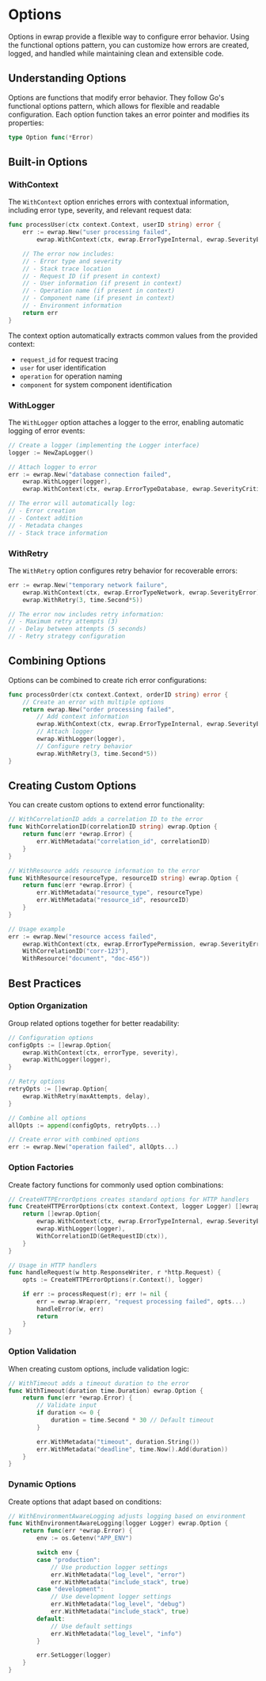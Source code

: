 # Options

Options in ewrap provide a flexible way to configure error behavior. Using the functional options pattern, you can customize how errors are created, logged, and handled while maintaining clean and extensible code.

## Understanding Options

Options are functions that modify error behavior. They follow Go's functional options pattern, which allows for flexible and readable configuration. Each option function takes an error pointer and modifies its properties:

```go
type Option func(*Error)
```

## Built-in Options

### WithContext

The `WithContext` option enriches errors with contextual information, including error type, severity, and relevant request data:

```go
func processUser(ctx context.Context, userID string) error {
    err := ewrap.New("user processing failed",
        ewrap.WithContext(ctx, ewrap.ErrorTypeInternal, ewrap.SeverityError))

    // The error now includes:
    // - Error type and severity
    // - Stack trace location
    // - Request ID (if present in context)
    // - User information (if present in context)
    // - Operation name (if present in context)
    // - Component name (if present in context)
    // - Environment information
    return err
}
```

The context option automatically extracts common values from the provided context:

- `request_id` for request tracing
- `user` for user identification
- `operation` for operation naming
- `component` for system component identification

### WithLogger

The `WithLogger` option attaches a logger to the error, enabling automatic logging of error events:

```go
// Create a logger (implementing the Logger interface)
logger := NewZapLogger()

// Attach logger to error
err := ewrap.New("database connection failed",
    ewrap.WithLogger(logger),
    ewrap.WithContext(ctx, ewrap.ErrorTypeDatabase, ewrap.SeverityCritical))

// The error will automatically log:
// - Error creation
// - Context addition
// - Metadata changes
// - Stack trace information
```

### WithRetry

The `WithRetry` option configures retry behavior for recoverable errors:

```go
err := ewrap.New("temporary network failure",
    ewrap.WithContext(ctx, ewrap.ErrorTypeNetwork, ewrap.SeverityError),
    ewrap.WithRetry(3, time.Second*5))

// The error now includes retry information:
// - Maximum retry attempts (3)
// - Delay between attempts (5 seconds)
// - Retry strategy configuration
```

## Combining Options

Options can be combined to create rich error configurations:

```go
func processOrder(ctx context.Context, orderID string) error {
    // Create an error with multiple options
    return ewrap.New("order processing failed",
        // Add context information
        ewrap.WithContext(ctx, ewrap.ErrorTypeInternal, ewrap.SeverityError),
        // Attach logger
        ewrap.WithLogger(logger),
        // Configure retry behavior
        ewrap.WithRetry(3, time.Second*5))
}
```

## Creating Custom Options

You can create custom options to extend error functionality:

```go
// WithCorrelationID adds a correlation ID to the error
func WithCorrelationID(correlationID string) ewrap.Option {
    return func(err *ewrap.Error) {
        err.WithMetadata("correlation_id", correlationID)
    }
}

// WithResource adds resource information to the error
func WithResource(resourceType, resourceID string) ewrap.Option {
    return func(err *ewrap.Error) {
        err.WithMetadata("resource_type", resourceType)
        err.WithMetadata("resource_id", resourceID)
    }
}

// Usage example
err := ewrap.New("resource access failed",
    ewrap.WithContext(ctx, ewrap.ErrorTypePermission, ewrap.SeverityError),
    WithCorrelationID("corr-123"),
    WithResource("document", "doc-456"))
```

## Best Practices

### Option Organization

Group related options together for better readability:

```go
// Configuration options
configOpts := []ewrap.Option{
    ewrap.WithContext(ctx, errorType, severity),
    ewrap.WithLogger(logger),
}

// Retry options
retryOpts := []ewrap.Option{
    ewrap.WithRetry(maxAttempts, delay),
}

// Combine all options
allOpts := append(configOpts, retryOpts...)

// Create error with combined options
err := ewrap.New("operation failed", allOpts...)
```

### Option Factories

Create factory functions for commonly used option combinations:

```go
// CreateHTTPErrorOptions creates standard options for HTTP handlers
func CreateHTTPErrorOptions(ctx context.Context, logger Logger) []ewrap.Option {
    return []ewrap.Option{
        ewrap.WithContext(ctx, ewrap.ErrorTypeInternal, ewrap.SeverityError),
        ewrap.WithLogger(logger),
        WithCorrelationID(GetRequestID(ctx)),
    }
}

// Usage in HTTP handlers
func handleRequest(w http.ResponseWriter, r *http.Request) {
    opts := CreateHTTPErrorOptions(r.Context(), logger)

    if err := processRequest(r); err != nil {
        err = ewrap.Wrap(err, "request processing failed", opts...)
        handleError(w, err)
        return
    }
}
```

### Option Validation

When creating custom options, include validation logic:

```go
// WithTimeout adds a timeout duration to the error
func WithTimeout(duration time.Duration) ewrap.Option {
    return func(err *ewrap.Error) {
        // Validate input
        if duration <= 0 {
            duration = time.Second * 30 // Default timeout
        }

        err.WithMetadata("timeout", duration.String())
        err.WithMetadata("deadline", time.Now().Add(duration))
    }
}
```

### Dynamic Options

Create options that adapt based on conditions:

```go
// WithEnvironmentAwareLogging adjusts logging based on environment
func WithEnvironmentAwareLogging(logger Logger) ewrap.Option {
    return func(err *ewrap.Error) {
        env := os.Getenv("APP_ENV")

        switch env {
        case "production":
            // Use production logger settings
            err.WithMetadata("log_level", "error")
            err.WithMetadata("include_stack", true)
        case "development":
            // Use development logger settings
            err.WithMetadata("log_level", "debug")
            err.WithMetadata("include_stack", true)
        default:
            // Use default settings
            err.WithMetadata("log_level", "info")
        }

        err.SetLogger(logger)
    }
}
```
